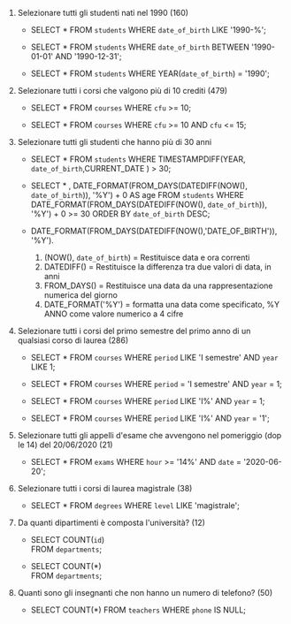 1. Selezionare tutti gli studenti nati nel 1990 (160)

    -   SELECT * 
        FROM `students` 
        WHERE `date_of_birth` LIKE '1990-%';

    -   SELECT * 
        FROM `students` 
        WHERE `date_of_birth` 
        BETWEEN '1990-01-01' AND '1990-12-31';

    -   SELECT * 
        FROM `students` 
        WHERE YEAR(`date_of_birth`) = '1990';

2. Selezionare tutti i corsi che valgono più di 10 crediti (479)

    -   SELECT * 
        FROM `courses` 
        WHERE `cfu` >= 10;

    -   SELECT * 
        FROM `courses` 
        WHERE `cfu` >= 10 AND `cfu` <= 15;

3. Selezionare tutti gli studenti che hanno più di 30 anni

    -   SELECT * 
        FROM `students` 
        WHERE TIMESTAMPDIFF(YEAR, `date_of_birth`,CURRENT_DATE ) > 30;

    -   SELECT * , DATE_FORMAT(FROM_DAYS(DATEDIFF(NOW(), `date_of_birth`)), '%Y') + 0 AS age 
        FROM `students` 
        WHERE DATE_FORMAT(FROM_DAYS(DATEDIFF(NOW(), `date_of_birth`)), '%Y') + 0 >= 30 
        ORDER BY `date_of_birth` DESC;

    - DATE_FORMAT(FROM_DAYS(DATEDIFF(NOW(),'DATE_OF_BIRTH')), '%Y').
        1. (NOW(), `date_of_birth`) = Restituisce data e ora correnti
        2. DATEDIFF() = Restituisce la differenza tra due valori di data, in anni
        3. FROM_DAYS() = Restituisce una data da una rappresentazione numerica del giorno
        4. DATE_FORMAT('%Y') = formatta una data come specificato, %Y  ANNO come valore numerico a 4 cifre

    

4. Selezionare tutti i corsi del primo semestre del primo anno di un qualsiasi corso di laurea (286)

    -   SELECT * 
        FROM `courses` 
        WHERE `period` LIKE 'I semestre' 
        AND `year` LIKE 1;

    -   SELECT * 
        FROM `courses` 
        WHERE `period` = 'I semestre' 
        AND `year` = 1;

    -   SELECT * 
        FROM `courses` 
        WHERE `period` LIKE 'I%' 
        AND `year` = 1;

    -   SELECT * 
        FROM `courses` 
        WHERE `period` LIKE 'I%' 
        AND `year` = '1';

5. Selezionare tutti gli appelli d'esame che avvengono nel pomeriggio (dop le 14) del 20/06/2020 (21)

    -   SELECT * 
        FROM `exams` 
        WHERE `hour` >= '14%' 
        AND `date` = '2020-06-20';

6. Selezionare tutti i corsi di laurea magistrale (38)

    -   SELECT * 
        FROM `degrees` 
        WHERE `level` LIKE 'magistrale';   

7. Da quanti dipartimenti è composta l'università? (12)

    -   SELECT COUNT(`id`)   
        FROM `departments`;

    -   SELECT COUNT(*)  
        FROM `departments`;

8. Quanti sono gli insegnanti che non hanno un numero di telefono? (50)

    -   SELECT COUNT(*) 
        FROM `teachers` 
        WHERE `phone` IS NULL;